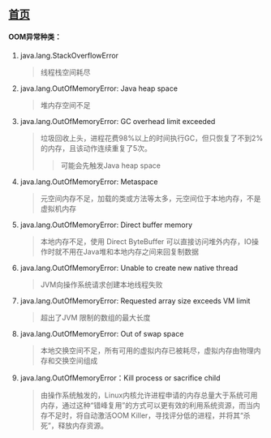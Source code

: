 ## [首页](/blog/)

#### OOM异常种类：

1. java.lang.StackOverflowError
   > 线程栈空间耗尽

1. java.lang.OutOfMemoryError: Java heap space
   > 堆内存空间不足

1. java.lang.OutOfMemoryError: GC overhead limit exceeded
   > 垃圾回收上头，进程花费98%以上的时间执行GC，但只恢复了不到2%的内存，且该动作连续重复了5次。
   >> 可能会先触发Java heap space

1. java.lang.OutOfMemoryError: Metaspace
   > 元空间内存不足，加载的类或方法等太多，元空间位于本地内存，不是虚拟机内存

1. java.lang.OutOfMemoryError: Direct buffer memory
   > 本地内存不足，使用 Direct ByteBuffer 可以直接访问堆外内存，IO操作时就不用在Java堆和本地内存之间来回复制数据

1. java.lang.OutOfMemoryError: Unable to create new native thread
   > JVM向操作系统请求创建本地线程失败

1. java.lang.OutOfMemoryError: Requested array size exceeds VM limit
   > 超出了JVM 限制的数组的最大长度

1. java.lang.OutOfMemoryError: Out of swap space
   > 本地交换空间不足，所有可用的虚拟内存已被耗尽，虚拟内存由物理内存和交换空间组成

1. java.lang.OutOfMemoryError：Kill process or sacrifice child
   > 由操作系统触发的，Linux内核允许进程申请的内存总量大于系统可用内存，通过这种“错峰复用”的方式可以更有效的利用系统资源，而当内存不足时，将自动激活OOM Killer，寻找评分低的进程，并将其“杀死”，释放内存资源。
